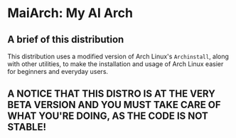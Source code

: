 # MaiArch: My AI Arch

## A brief of this distribution

This distribution uses a modified version of Arch Linux's ```Archinstall```, along with other utilities, to make the installation and usage of Arch Linux easier for beginners and everyday users.


## A NOTICE THAT THIS DISTRO IS AT THE VERY BETA VERSION AND YOU MUST TAKE CARE OF WHAT YOU'RE DOING, AS THE CODE IS NOT STABLE!
